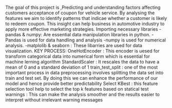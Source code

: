 The goal of this project is ,Predicting and understanding factors affecting customers acceptance of coupon for vehicle service.
By analysing the features we aim to identify patterns that indicae whether a customer is likely to redeem coupon.
This insight can help business in automotive industry to apply more effective marketing strategies.
Importing necessary libraries
-pandas & numpy: Are essential data manipulation libraries in python.
-Pandas is used for data handling and analysis
-numpy is used for numerical analysis.
-matplolib & seaborn : These libarries are used for data visualization.
KEY PROCESS:
OneHotEncoder : This encoder is uesed for transform categorical data into numerical form which is essential for machine lerning algorithm
StandardScaler : It rescales the data to have a mean of 0 and a standard deviation of 1
train_test_split : one of the most important process in data preprocessing involves splitting the data set into train and test set. By doing this we can enhance the performance of our model and hence provide better predictability
Select KBest : this feature selection tool help to select the top k features based on statical test
warnings : This can make the analysis smoother and the results easier to interpret without irrelevant warning messages
